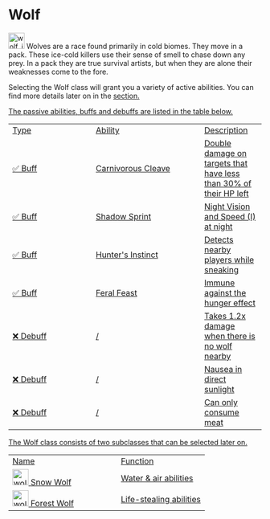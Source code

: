 # Wolf

<img src="icon_wolf.png" alt="wolf_icon" width="32" style="inline" title="Wolf Icon"/> Wolves are a race found primarily in cold biomes. They move in a pack. These ice-cold killers use their sense of smell to chase down any prey. In a pack they are true survival artists, but when they are alone their weaknesses come to the fore.

<chapter title="Active Abilities"/>

Selecting the Wolf class will grant you a variety of active abilities. You can find more details later on in the <a href="Elements.md"/>section.

<chapter title="Passive Abilities"/>

The passive abilities, buffs and debuffs are listed in the table below.

<table>
    <tr>
        <td width="150">Type</td>
        <td width="200">Ability</td>
        <td>Description</td>
    </tr>
    <tr>
        <td>✅ Buff</td>
        <td>Carnivorous Cleave</td>
        <td>Double damage on targets that have less than 30% of their HP left</td>
    </tr>
    <tr>
        <td>✅ Buff</td>
        <td>Shadow Sprint</td>
        <td>Night Vision and Speed (I) at night</td>
    </tr>
    <tr>
        <td>✅ Buff</td>
        <td>Hunter's Instinct</td>
        <td>Detects nearby players while sneaking</td>
    </tr>
    <tr>
        <td>✅ Buff</td>
        <td>Feral Feast</td>
        <td>Immune against the hunger effect</td>
    </tr>
    <tr>
        <td>❌ Debuff</td>
        <td>/</td>
        <td>Takes 1.2x damage when there is no wolf nearby</td>
    </tr>
    <tr>
        <td>❌ Debuff</td>
        <td>/</td>
        <td>Nausea in direct sunlight</td>
    </tr>
    <tr>
        <td>❌ Debuff</td>
        <td>/</td>
        <td>Can only consume meat</td>
    </tr>
</table>

<chapter title="Subclasses"/>

The Wolf class consists of two subclasses that can be selected later on.

<table>
    <tr>
        <td width="200">Name</td>
        <td>Function</td>
    </tr>
    <tr>
        <td><img src="icon_wolf.png" alt="wolf_icon" width="32" style="inline" title="Wolf Icon"/> Snow Wolf</td>
        <td>Water & air abilities</td>
    </tr>
    <tr>
        <td><img src="icon_wolf.png" alt="wolf_icon" width="32" style="inline" title="Wolf Icon"/> Forest Wolf</td>
        <td>Life-stealing abilities</td>
    </tr>
</table>